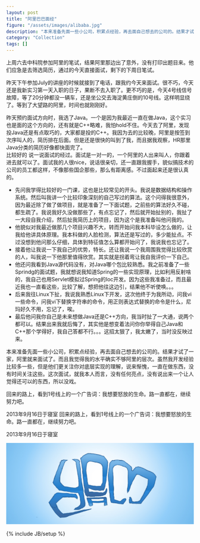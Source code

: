 ```yaml
---
layout: post
title: "阿里巴巴面经"
figure: "/assets/images/alibaba.jpg"
description: "本来准备先面一些小公司，积累点经验，再去面自己想去的公司的。结果才试了一家，阿里就来面试了。而且我觉得我的水平确实不够阿里的层次。虽然我开发经验比较多一些，但是他们更关注你对底层实现的理解，说来惭愧，一直在做东西，没有时间关注这些。这次面试，就我本人而言，没有任何亮点，没有说出来一个让人觉得还可以的东西，所以没戏。"
category: "Collection"
tags: []
---
```

上周六去中科院参加阿里的笔试，结果阿里那边出了意外，没有打印出题目来。他们应急是去筛选简历，通过的今天直接面试，剩下的下周日笔试。   

昨天下午参加July的讲座的时候就接到了电话，跟我约今天来面试。很不巧，今天还是我新实习第一天入职的日子，果断不去入职了。更不巧的是，今天4号线信号故障，等了20分钟都没一辆车，还是坐公交去海淀黄庄倒的10号线。这样明显绕了。等到了大望路的阿里，时间也就刚刚好。   

昨天预约面试方向时，我选了Java。一个是因为我最近一直在做Java，这个实习也是面的这个方向的，还有就是C++略难，我怕hold不住。今天去了阿里，发现投Java还是有点取巧的，大家都是投的C++。我因为去的比较晚，阿里是按签到次序叫人的，简历排在后面。但是还是很快的叫到了我，而且据我观察，HR那里Java分类的简历好像都快面完了。    
比较好的
说一说面试的经过。面试是一对一的，一个阿里的人出来叫人，你跟着进去就可以了。面试我的人很nice，说话很亲切，还一直跟我握手，貌似搞技术的公司的员工都这样，不像那些国企那些，那么有距离感。不过面起来还是很认真的。

+ 先问我学得比较好的一门课，这也是比较常见的开头。我说是数据结构和操作系统。然后叫我讲一个比较印象深刻的自己写过的算法。这个问得我很意外，因为最近除了做了做项目，就是准备了一下面试题，之前些的算法好久不碰，都生疏了。我说我好久没做那些了，有点忘记了，然后就开始扯别的，我扯了一大段自我介绍，然后扯我简历上的项目，因为这个是我准备叫他问我的。   
+ 他貌似对我最近做那几个项目兴趣不大，转而开始问我本科毕设怎么做的，让我给他讲具体原理。我本科做的人脸检测，算法还是写过的，多少能扯点。不过没想到他问那么仔细，具体到特征值怎么算都开始问了，我说我也忘记了。      
+ 接着他让我说一下我自己的优势，特长。还让我说一个我周围我觉得比较欣赏的人，叫我说一下他那里值得欣赏。其实就是拐着弯让我自我评价一下自己。   
+ 他还问我看到Java源代码没有，对Java哪个包比较熟悉。我之前准备了一些Sprindg的面试题，我就想说我知道Spring的一些实现原理，比如利用反射啥的，我自己也用Servlet模拟过Spring的Ioc开发。因为这些我准备过，而且最近我也一直看这些，比较了解，想把他往这边引，结果他不听使唤。。。   
+ 后来我往Linux下扯，我说我熟悉Linux下开发，这次他终于为我所动，问我vi一些命令，问我vi下替换字符串的命令，用正则表达式替换的命令是什么，尼玛好久不用，忘记了，唉。   
+ 最后他问我你自己是未来想做Java还是C++方向，我当时扯了一大通，说两个都可以。结果出来我就后悔了，其实他是想变着法问你你举得自己Java和C++那个学得好，我自己答都不行。。。这招太狠了，我太嫩了，当时没反映过来。   

本来准备先面一些小公司，积累点经验，再去面自己想去的公司的。结果才试了一家，阿里就来面试了。而且我觉得我的水平确实不够阿里的层次。虽然我开发经验比较多一些，但是他们更关注你对底层实现的理解，说来惭愧，一直在做东西，没有时间关注这些。这次面试，就我本人而言，没有任何亮点，没有说出来一个让人觉得还可以的东西，所以没戏。 

回来的路上，看到1号线上的一个广告词：我想要怒放的生命。路一直都在，继续努力吧。

2013年9月16日于寝室  回来的路上，看到1号线上的一个广告词：我想要怒放的生命。路一直都在，继续努力吧。
 
2013年9月16日于寝室

![IMG-THUMBNAIL](/assets/images/cyeam.png)

{% include JB/setup %}

